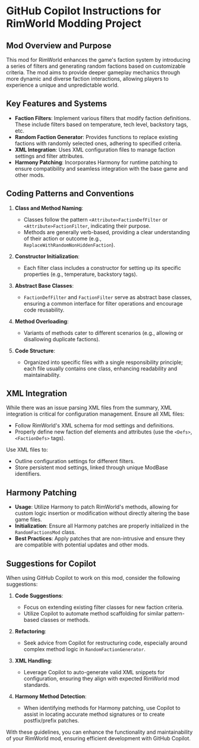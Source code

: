 # GitHub Copilot Instructions for RimWorld Modding Project

## Mod Overview and Purpose

This mod for RimWorld enhances the game's faction system by introducing a series of filters and generating random factions based on customizable criteria. The mod aims to provide deeper gameplay mechanics through more dynamic and diverse faction interactions, allowing players to experience a unique and unpredictable world.

## Key Features and Systems

- **Faction Filters**: Implement various filters that modify faction definitions. These include filters based on temperature, tech level, backstory tags, etc.
- **Random Faction Generator**: Provides functions to replace existing factions with randomly selected ones, adhering to specified criteria.
- **XML Integration**: Uses XML configuration files to manage faction settings and filter attributes.
- **Harmony Patching**: Incorporates Harmony for runtime patching to ensure compatibility and seamless integration with the base game and other mods.

## Coding Patterns and Conventions

1. **Class and Method Naming**: 
    - Classes follow the pattern `<Attribute>FactionDefFilter` or `<Attribute>FactionFilter`, indicating their purpose.
    - Methods are generally verb-based, providing a clear understanding of their action or outcome (e.g., `ReplaceWithRandomNonHiddenFaction`).

2. **Constructor Initialization**:
    - Each filter class includes a constructor for setting up its specific properties (e.g., temperature, backstory tags).

3. **Abstract Base Classes**:
    - `FactionDefFilter` and `FactionFilter` serve as abstract base classes, ensuring a common interface for filter operations and encourage code reusability.

4. **Method Overloading**:
    - Variants of methods cater to different scenarios (e.g., allowing or disallowing duplicate factions).

5. **Code Structure**:
    - Organized into specific files with a single responsibility principle; each file usually contains one class, enhancing readability and maintainability.

## XML Integration

While there was an issue parsing XML files from the summary, XML integration is critical for configuration management. Ensure all XML files:
- Follow RimWorld's XML schema for mod settings and definitions.
- Properly define new faction def elements and attributes (use the `<Defs>`, `<FactionDefs>` tags).

Use XML files to:
- Outline configuration settings for different filters.
- Store persistent mod settings, linked through unique ModBase identifiers.

## Harmony Patching

- **Usage**: Utilize Harmony to patch RimWorld's methods, allowing for custom logic insertion or modification without directly altering the base game files.
- **Initialization**: Ensure all Harmony patches are properly initialized in the `RandomFactionsMod` class.
- **Best Practices**: Apply patches that are non-intrusive and ensure they are compatible with potential updates and other mods.

## Suggestions for Copilot

When using GitHub Copilot to work on this mod, consider the following suggestions:

1. **Code Suggestions**:
   - Focus on extending existing filter classes for new faction criteria.
   - Utilize Copilot to automate method scaffolding for similar pattern-based classes or methods.

2. **Refactoring**:
   - Seek advice from Copilot for restructuring code, especially around complex method logic in `RandomFactionGenerator`.

3. **XML Handling**:
   - Leverage Copilot to auto-generate valid XML snippets for configuration, ensuring they align with expected RimWorld mod standards.

4. **Harmony Method Detection**:
   - When identifying methods for Harmony patching, use Copilot to assist in locating accurate method signatures or to create postfix/prefix patches.

With these guidelines, you can enhance the functionality and maintainability of your RimWorld mod, ensuring efficient development with GitHub Copilot.
